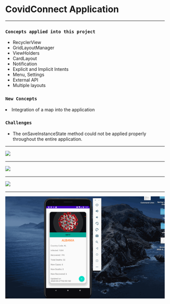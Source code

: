 # CovidConnect Application 

---
 
### `Concepts applied into this project`
<ul>
  <li>RecyclerView</li>
  <li>GridLayoutManager</li>
  <li>ViewHolders</li>
  <li>CardLayout</li>
  <li>Notification</li>
  <li>Explicit and Implicit Intents</li>
  <li>Menu, Settings</li>
  <li>External API</li>
  <li>Multiple layouts</li>
 </ul>
 
 ### `New Concepts`
 <lu>
 <li>Integration of a map into the application</li>
 </ul>

 
 ### `Challenges`
 <ul>
  <li>The onSaveInstanceState method could not be applied properly throughout the entire application.</li>
  
 </ul>


---

![](covid.gif)

---

![](covid1.gif)

---

![](covid2.gif)

---

![](covid3.gif)
